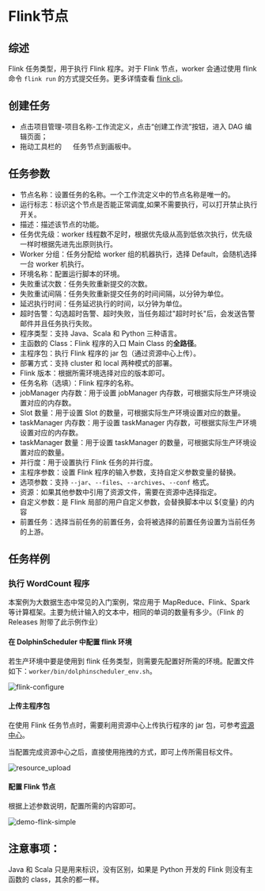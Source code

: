 # Flink节点

## 综述

Flink 任务类型，用于执行 Flink 程序。对于 Flink 节点，worker 会通过使用 flink 命令 `flink run` 的方式提交任务。更多详情查看 [flink cli](https://nightlies.apache.org/flink/flink-docs-release-1.14/docs/deployment/cli/)。

## 创建任务

- 点击项目管理-项目名称-工作流定义，点击“创建工作流”按钮，进入 DAG 编辑页面；
- 拖动工具栏的 <img src="/img/tasks/icons/flink.png" width="15"/> 任务节点到画板中。

## 任务参数

- 节点名称：设置任务的名称。一个工作流定义中的节点名称是唯一的。
- 运行标志：标识这个节点是否能正常调度,如果不需要执行，可以打开禁止执行开关。
- 描述：描述该节点的功能。
- 任务优先级：worker 线程数不足时，根据优先级从高到低依次执行，优先级一样时根据先进先出原则执行。
- Worker 分组：任务分配给 worker 组的机器执行，选择 Default，会随机选择一台 worker 机执行。
- 环境名称：配置运行脚本的环境。
- 失败重试次数：任务失败重新提交的次数。
- 失败重试间隔：任务失败重新提交任务的时间间隔，以分钟为单位。
- 延迟执行时间：任务延迟执行的时间，以分钟为单位。
- 超时告警：勾选超时告警、超时失败，当任务超过"超时时长"后，会发送告警邮件并且任务执行失败。
- 程序类型：支持 Java、Scala 和 Python 三种语言。
- 主函数的 Class：Flink 程序的入口 Main Class 的**全路径**。
- 主程序包：执行 Flink 程序的 jar 包（通过资源中心上传）。
- 部署方式：支持 cluster 和 local 两种模式的部署。
- Flink 版本：根据所需环境选择对应的版本即可。
- 任务名称（选填）：Flink 程序的名称。
- jobManager 内存数：用于设置 jobManager 内存数，可根据实际生产环境设置对应的内存数。
- Slot 数量：用于设置 Slot 的数量，可根据实际生产环境设置对应的数量。
- taskManager 内存数：用于设置 taskManager 内存数，可根据实际生产环境设置对应的内存数。
- taskManager 数量：用于设置 taskManager 的数量，可根据实际生产环境设置对应的数量。
- 并行度：用于设置执行 Flink 任务的并行度。
- 主程序参数：设置 Flink 程序的输入参数，支持自定义参数变量的替换。
- 选项参数：支持 `--jar`、`--files`、`--archives`、`--conf` 格式。
- 资源：如果其他参数中引用了资源文件，需要在资源中选择指定。
- 自定义参数：是 Flink 局部的用户自定义参数，会替换脚本中以 ${变量} 的内容
- 前置任务：选择当前任务的前置任务，会将被选择的前置任务设置为当前任务的上游。

## 任务样例

### 执行 WordCount 程序

本案例为大数据生态中常见的入门案例，常应用于 MapReduce、Flink、Spark 等计算框架。主要为统计输入的文本中，相同的单词的数量有多少。（Flink 的 Releases 附带了此示例作业）

#### 在 DolphinScheduler 中配置 flink 环境

若生产环境中要是使用到 flink 任务类型，则需要先配置好所需的环境。配置文件如下：`worker/bin/dolphinscheduler_env.sh`。

![flink-configure](/img/tasks/demo/flink_task01.png)

####  上传主程序包

在使用 Flink 任务节点时，需要利用资源中心上传执行程序的 jar 包，可参考[资源中心](../resource.md)。

当配置完成资源中心之后，直接使用拖拽的方式，即可上传所需目标文件。

![resource_upload](/img/tasks/demo/upload_jar.png)

#### 配置 Flink 节点

根据上述参数说明，配置所需的内容即可。

![demo-flink-simple](/img/tasks/demo/flink_task02.png)

## 注意事项：

Java 和 Scala 只是用来标识，没有区别，如果是 Python 开发的 Flink 则没有主函数的 class，其余的都一样。
